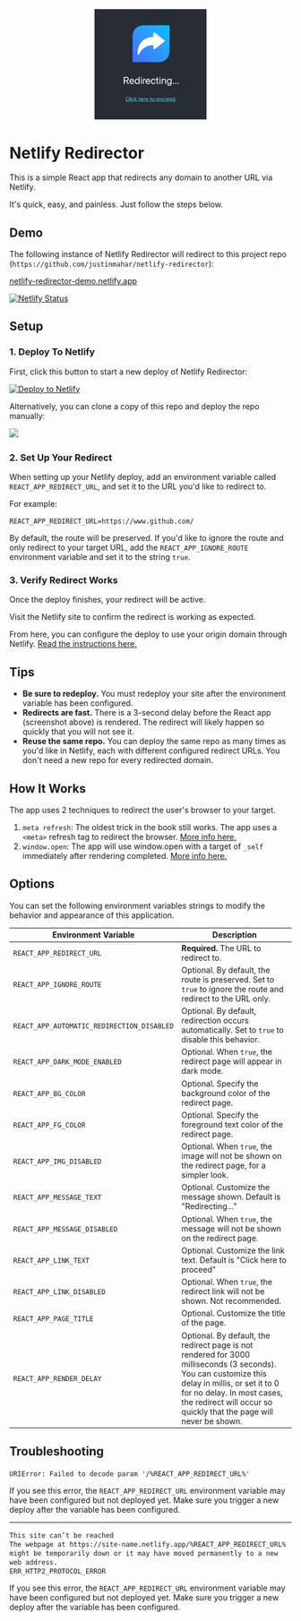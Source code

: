 <div align="center">
  <img src="./screenshot.png" width="200" />
</div>

# Netlify Redirector

This is a simple React app that redirects any domain to another URL via Netlify.

It's quick, easy, and painless. Just follow the steps below.

## Demo

The following instance of Netlify Redirector will redirect to this project repo (`https://github.com/justinmahar/netlify-redirector`): 

[netlify-redirector-demo.netlify.app](https://netlify-redirector-demo.netlify.app/)

[![Netlify Status](https://api.netlify.com/api/v1/badges/fcf3fe57-4573-4503-8def-b52b97453fb7/deploy-status)](https://app.netlify.com/sites/netlify-redirector-demo/deploys)

## Setup

### 1. Deploy To Netlify

First, click this button to start a new deploy of Netlify Redirector:

[![Deploy to Netlify](https://www.netlify.com/img/deploy/button.svg)](https://app.netlify.com/start/deploy?repository=https://github.com/justinmahar/netlify-redirector)

Alternatively, you can clone a copy of this repo and deploy the repo manually:

<a href="https://github.com/justinmahar/netlify-redirector/generate">
  <img src="https://img.shields.io/badge/GitHub-Use%20this%20template-brightgreen"/>
</a>

### 2. Set Up Your Redirect

When setting up your Netlify deploy, add an environment variable called `REACT_APP_REDIRECT_URL`, and set it to the URL you'd like to redirect to.

For example:

```
REACT_APP_REDIRECT_URL=https://www.github.com/
```

By default, the route will be preserved. If you'd like to ignore the route and only redirect to your target URL, add the `REACT_APP_IGNORE_ROUTE` environment variable and set it to the string `true`.

### 3. Verify Redirect Works

Once the deploy finishes, your redirect will be active.

Visit the Netlify site to confirm the redirect is working as expected.

From here, you can configure the deploy to use your origin domain through Netlify. [Read the instructions here.](https://docs.netlify.com/domains-https/custom-domains/)

## Tips

- **Be sure to redeploy.** You must redeploy your site after the environment variable has been configured.
- **Redirects are fast.** There is a 3-second delay before the React app (screenshot above) is rendered. The redirect will likely happen so quickly that you will not see it.
- **Reuse the same repo.** You can deploy the same repo as many times as you'd like in Netlify, each with different configured redirect URLs. You don't need a new repo for every redirected domain.

## How It Works

The app uses 2 techniques to redirect the user's browser to your target.

1. `meta refresh`: The oldest trick in the book still works. The app uses a `<meta>` refresh tag to redirect the browser. [More info here.](https://developer.mozilla.org/en-US/docs/Web/HTML/Element/meta#refresh)
2. `window.open`: The app will use window.open with a target of `_self` immediately after rendering completed. [More info here.](https://developer.mozilla.org/en-US/docs/Web/API/Window/open)

## Options

You can set the following environment variables strings to modify the behavior and appearance of this application.

| Environment Variable                       | Description                                                                                                                                                                                                                                          |
| ------------------------------------------ | ---------------------------------------------------------------------------------------------------------------------------------------------------------------------------------------------------------------------------------------------------- |
| `REACT_APP_REDIRECT_URL`                   | **Required.** The URL to redirect to.                                                                                                                                                                                                                |
| `REACT_APP_IGNORE_ROUTE`                   | Optional. By default, the route is preserved. Set to `true` to ignore the route and redirect to the URL only.                                                                                                                                        |
| `REACT_APP_AUTOMATIC_REDIRECTION_DISABLED` | Optional. By default, redirection occurs automatically. Set to `true` to disable this behavior.                                                                                                                                                      |
| `REACT_APP_DARK_MODE_ENABLED`              | Optional. When `true`, the redirect page will appear in dark mode.                                                                                                                                                                                   |
| `REACT_APP_BG_COLOR`                       | Optional. Specify the background color of the redirect page.                                                                                                                                                                                         |
| `REACT_APP_FG_COLOR`                       | Optional. Specify the foreground text color of the redirect page.                                                                                                                                                                                    |
| `REACT_APP_IMG_DISABLED`                   | Optional. When `true`, the image will not be shown on the redirect page, for a simpler look.                                                                                                                                                         |
| `REACT_APP_MESSAGE_TEXT`                   | Optional. Customize the message shown. Default is "Redirecting..."                                                                                                                                                                                   |
| `REACT_APP_MESSAGE_DISABLED`               | Optional. When `true`, the message will not be shown on the redirect page.                                                                                                                                                                           |
| `REACT_APP_LINK_TEXT`                      | Optional. Customize the link text. Default is "Click here to proceed"                                                                                                                                                                                |
| `REACT_APP_LINK_DISABLED`                  | Optional. When `true`, the redirect link will not be shown. Not recommended.                                                                                                                                                                         |
| `REACT_APP_PAGE_TITLE`                     | Optional. Customize the title of the page.                                                                                                                                                                                                           |
| `REACT_APP_RENDER_DELAY`                   | Optional. By default, the redirect page is not rendered for 3000 milliseconds (3 seconds). You can customize this delay in millis, or set it to 0 for no delay. In most cases, the redirect will occur so quickly that the page will never be shown. |

## Troubleshooting

`URIError: Failed to decode param '/%REACT_APP_REDIRECT_URL%'`

If you see this error, the `REACT_APP_REDIRECT_URL` environment variable may have been configured but not deployed yet. Make sure you trigger a new deploy after the variable has been configured. 

---

```
This site can’t be reached
The webpage at https://site-name.netlify.app/%REACT_APP_REDIRECT_URL% might be temporarily down or it may have moved permanently to a new web address.
ERR_HTTP2_PROTOCOL_ERROR
```

If you see this error, the `REACT_APP_REDIRECT_URL` environment variable may have been configured but not deployed yet. Make sure you trigger a new deploy after the variable has been configured. 